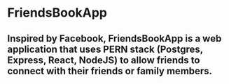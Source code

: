 # FriendsBookApp

## Inspired by Facebook, FriendsBookApp is a web application that uses PERN stack (Postgres, Express, React, NodeJS) to allow friends to connect with their friends or family members.
